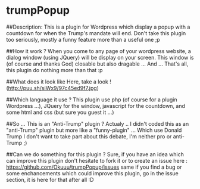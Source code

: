 # trumpPopup

##Description:
This is a plugin for Wordpress which display a popup with a countdown for when the Trump's mandate will end. 
Don't take this plugin too seriously, mostly a funny feature more than a useful one ;p

##How it work ?
When you come to any page of your wordpress website, a dialog window (using JQuery) will be display on your screen. This window is (of course and thanks God) closable but also dragable ... And ... That's all, this plugin do nothing more than that :p

##What does it look like
Here, take a look ! (http://puu.sh/siWx9/97c45ed9f7.jpg)

##Which language it use ?
This plugin use php (of course for a plugin Wordpress ...), JQuery for the window, javascript for the countdown, and some html and css (but sure you guest it ...)

##So ... This is an "Anti-Trump" plugin ?
Actualy .. I didn't coded this as an "anti-Trump" plugin but more like a "funny-plugin" ... Which use Donald Trump I don't want to take part about this debate, I'm neither pro or anti-Trump ;)

##Can we do something for this plugin ?
Sure, if you have an idea which can improve this plugin don't hesitate to fork it or to create an issue here : https://github.com/Okuuu/trumpPopup/issues same if you find a bug or some enchancements which could improve this plugin, go in the issue section, it is here for that after all :D
